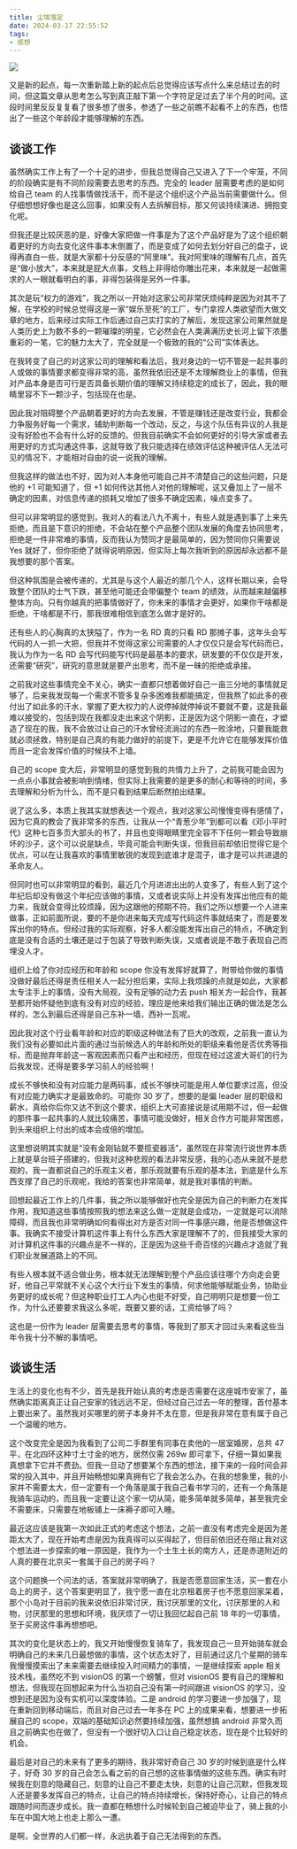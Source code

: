 ```yaml
---
title: 尘埃落定
date: 2024-03-17 22:55:52
tags:
- 感想
---
```

![](/images/2024/02/hainan/8.jpg)

又是新的起点，每一次重新踏上新的起点后总觉得应该写点什么来总结过去的时间，但这篇文章从思考怎么写到真正敲下第一个字符足足过去了半个月的时间。这段时间里反反复复看了很多想了很多，参透了一些之前瞧不起看不上的东西，也悟出了一些这个年龄段才能够理解的东西。


## 谈谈工作
虽然确实工作上有了一个十足的进步，但我总觉得自己又进入了下一个牢笼，不同的阶段确实是有不同阶段需要去思考的东西。完全的 leader 层需要考虑的是如何给自己 team 的人找事情做找活干，而不是这个组织这个产品当前需要做什么。但仔细想想好像也是这么回事，如果没有人去拆解目标，那又何谈持续演进、拥抱变化呢。

但我还是比较厌恶的是，好像大家把做一件事是为了这个产品好是为了这个组织朝着更好的方向去变化这件事本末倒置了，而是变成了如何去划分好自己的盘子，说得再直白一些，就是大家都十分反感的“阿里味”。我对阿里味的理解有几点，首先是“做小放大”，本来就是屁大点事，文档上非得给你雕出花来，本来就是一起做需求的人一眼就看明白的事，非得包装得是另外一件事。

其次是玩“权力的游戏”，我之所以一开始对这家公司非常厌烦纯粹是因为对其不了解，在学校的时候总觉得这是一家“娱乐至死”的工厂，专门拿捏人类欲望而大做文章的地方，后来经过实际工作后通过自己实打实的了解后，发现这家公司果然就是人类历史上为数不多的一颗璀璨的明星，它必然会在人类满满历史长河上留下浓墨重彩的一笔，它的魅力太大了，完全就是一个极致的我的“公司”实体表达。

在我转变了自己的对这家公司的理解和看法后，我对身边的一切不管是一起共事的人或做的事情要求都变得非常的高，虽然我依旧还是不太理解商业上的事情，但我对产品本身是否可行是否具备长期价值的理解又持续稳定的成长了，因此，我的眼睛里容不下一颗沙子，包括现在也是。

因此我对阻碍整个产品朝着更好的方向去发展，不管是赚钱还是改变行业，我都会力争服务好每一个需求，辅助判断每一个改动，反之，与这个队伍有异议的人我是没有好脸也不会有什么好的反馈的。但我目前确实不会如何更好的引导大家或者去用更好的方式沟通这件事，这就导致了我只能选择在绩效评估这种被评估人无法可见的情况下，才能相对自由的说一说我的理解。

但我这样的做法也不好，因为对人本身他可能自己并不清楚自己的这些问题，只是他的 +1 可能知道了，但 +1 如何传达其他人对他的理解呢，这又叠加上了一层不确定的因素，对信息传递的损耗又增加了很多不确定因素，噪点变多了。

但可以非常明显的感觉到，我对人的看法八九不离十，有些人就是遇到事了上来先拒绝，而且是下意识的拒绝，不会站在整个产品整个团队发展的角度去协同思考，拒绝是一件非常难的事情，反而我认为赞同才是最简单的，因为赞同你只需要说 Yes 就好了，但你拒绝了就得说明原因，但实际上每次我听到的原因却永远都不是我想要的那个答案。

但这种氛围是会被传递的，尤其是与这个人最近的那几个人，这样长期以来，会导致整个团队的士气下跌，甚至他可能还会带偏整个 team 的绩效，从而越来越偏移整体方向。只有你越真的把事情做好了，你未来的事情才会更好，如果你干啥都是拒绝，干啥都是不行，那我很难相信到底怎么做才是好的。

还有些人的心胸真的太狭隘了，作为一名 RD 真的只看 RD 那摊子事，这年头会写代码的人一抓一大把，但我并不觉得这家公司需要的人才仅仅只是会写代码而已，我认为作为一名 RD 会写代码能写代码是最基本的要求，研发要的不仅仅是开发，还需要“研究”，研究的意思就是要产出思考，而不是一昧的拒绝或承接。

之前我对这些事情完全不关心，确实一直都只想着做好自己一亩三分地的事情就足够了，后来我发现每一个需求不管多复杂多困难我都能搞定，但我熬了如此多的夜付出了如此多的汗水，掌握了更大权力的人说停掉就停掉说不要就不要，这是我最难以接受的，包括到现在我都没走出来这个阴影，正是因为这个阴影一直在，才塑造了现在的我，我不会放过让自己的汗水曾经流淌过的东西一败涂地，只要我能救就必须拯救，特别是自己真的有能力做好的前提下，更是不允许它在能够发挥价值而且一定会发挥价值的时候扶不上墙。

自己的 scope 变大后，非常明显的感觉到我的共情力上升了，之前我可能会因为一点点小事就会被影响到情绪，但实际上我需要的是更多的耐心和等待的时间，多去理解和分析为什么，而不是只看到结果后断然拍出结果。

说了这么多，本质上我其实就想表达一个观点，我对这家公司慢慢变得有感情了，因为它真的教会了我非常多的东西，让我从一个“青葱少年”到都可以看《邓小平时代》这种七百多页大部头的书了，并且也变得眼睛里完全容不下任何一颗会导致崩坏的沙子，这个可以说是缺点，毕竟可能会判断失误，但我目前却依旧觉得它是个优点，可以在让我喜欢的事情里敏锐的发现到底谁才是混子，谁才是可以共进退的革命友人。

但同时也可以非常明显的看到，最近几个月进进出出的人变多了，有些人到了这个年纪后却没有做这个年纪应该做的事情，又或者说实际上并没有发挥出他应有的能力来，我就会变得比较烦躁，因为这跟他的预期不符。我们之所以想要一个人进来做事，正如前面所说，要的不是你进来每天完成写代码这件事就结束了，而是要发挥出你的特点。但经过我的实际观察，好多人都没能发挥出自己的特点，不确定到底是没有合适的土壤还是过于包装了导致判断失误，又或者说是不敢于表现自己而埋没人才。

组织上给了你对应经历和年龄和 scope 你没有发挥好就算了，附带给你做的事情没做好最后还得是责任相关人一起分担后果，实际上我烦躁的点就是如此，大家都太专注手上的事情，没有大局观，没有足够的动力去 push 相关方一起合作，我甚至都开始怀疑他到底有没有对应的经验，理应是他来给我们输出正确的做法是怎么样的，怎么到最后还得是自己东补一墙，西补一瓦呢。

因此我对这个行业看年龄和对应的职级这种做法有了巨大的改观，之前我一直认为我们没有必要如此片面的通过当前候选人的年龄和所处的职级来看他是否优秀等指标，而是抛弃年龄这一客观因素而只看产出和经历，但现在经过这波大哥们的行为后我发现，还得是要多学习前人的经验啊！

成长不够快和没有对应能力是两码事，成长不够快可能是用人单位要求过高，但没有对应能力确实才是最致命的。可能你 30 岁了，想要的是偏 leader 层的职级和薪水，真给你后你又达不到这个要求，组织上大可直接说是试用期不过，但一起做的那件事一起共事的人就比较痛苦，事情可能没做好，相关合作方可能非常困惑，到头来组织上付出的成本会成倍的增加。

这里想说明其实就是“没有金刚钻就不要揽瓷器活”，虽然现在非常流行说世界本质上就是草台班子搭建的，但我对这种悲观的看法非常反感，我的心态从来就不是悲观的，我一直都说自己的乐观主义者，那乐观就要有乐观的基本法，到底是什么东西支撑了自己的乐观呢，我给的答案也非常简单，就是我对事情的判断。

回想起最近工作上的几件事，我之所以能够做好也完全是因为自己的判断力在发挥作用，我知道这些事情按照我的想法来这么做一定就是会成功，一定就是可以消除障碍，而且我也非常明确如何看得出对方是否对同一件事感兴趣，他是否想做这件事。我确实不接受计算机这件事上有什么东西大家是理解不了的，但我接受大家的对计算机这件事的兴趣点是不一样的，正是因为这些千奇百怪的兴趣点才造就了我们职业发展道路上的不同。

有些人根本就不适合做业务，根本就无法理解到整个产品应该往哪个方向走会更好，他自己平常就不关心这个大行业下发生的事情，何求他能够赋能业务，协助业务更好的成长呢？但这种职业打工人内心也挺不好受，自己明明只是想要一份工作，为什么还要要求我这么多呢，既要又要的话，工资给够了吗？

这也是一份作为 leader 层需要去思考的事情，等我到了那天才回过头来看这些当年令我十分不解的事情吧。

## 谈谈生活
生活上的变化也有不少，首先是我开始认真的考虑是否需要在这座城市安家了，虽然确实距离真正让自己安家的钱远远不足，但经过自己过去一年的整理，首付基本上要出来了。虽然我对买哪里的房子本身并不太在意，但是我非常在意有属于自己一个温暖的地方。

这个改变完全是因为我看到了公司二手群里有同事在卖他的一居室婚房，总共 47 平，在北四环这种寸土寸金的地方，居然仅需 269w 即可拿下，仔细一算如果我真想拿下它并不费劲。但我一旦动了想要某个东西的想法，接下来的一段时间会非常的投入其中，并且开始畅想如果真拥有它了我会怎么办。在我的想象里，我的小家并不需要太大，但一定要有一个角落是属于我自己看书学习的，还有一个角落是我骑车运动的，而且我一定要让这个家一切从简，能多简单就多简单，甚至我完全不需要床，只需要在地板铺上一床褥子即可入睡。

最近这应该是我第一次如此正式的考虑这个想法，之前一直没有考虑完全是因为差距太大了，现在开始考虑是因为我真得可以买得起了，但目前依旧还在阻止我对这个想法进一步探索的唯一原因是，我作为一个土生土长的南方人，还是赤道附近的人真的要在北京买一套属于自己的房子吗？

这个问题换一个问法的话，答案就非常明确了，我是否愿意回家生活，买一套在小岛上的房子，这个答案更明显了，我宁愿一直在北京租着房子也不愿意回家呆着，那个小岛对于目前的我来说依旧非常讨厌，我讨厌那里的文化，讨厌那里的人和物，讨厌那里的思想和环境，我厌烦了一切让我回忆起自己前 18 年的一切事情，至于买房这件事再想想吧。

其次的变化是状态上的，我又开始慢慢恢复骑车了，我发现自己一旦开始骑车就会明确自己的未来几日最想做的事情，这个状态太好了，目前通过这几个星期的骑车我慢慢摸索出了未来需要去继续投入时间精力的事情，一是继续探索 apple 相关技术栈，虽然吃不到 visionOS 的第一个螃蟹，但对 visionOS 要有自己的理解和想法，但我现在回想起来为什么当初自己没有第一时间跟进 visionOS 的学习，没想到还是因为没有实机可以深度体验。二是 android 的学习要进一步加强了，现在重新回到移动端后，而且对自己过去一年多在 PC 上的成果来看，想要进一步拓展自己的 scope，双端的基础知识必然要持续加强，虽然想搞 android 非常久而且之前确实也在做了，但没有一个很好切入口让自己稳定状态，现在是个比较好的机会。

最后是对自己的未来有了更多的期待，我非常好奇自己 30 岁的时候到底是什么样子，好奇 30 岁的自己会怎么看之前的自己想的这些事情做的这些东西。确实有时候我在刻意的隐藏自己，刻意的让自己不要走太快，刻意的让自己沉默，但我发现人还是要多发挥自己的特点，让自己的特点持续增长，保持好奇心，让自己的特点跟随时间而逐步成长。我一直都在畅想什么时候轮到自己被迫毕业了，骑上我的小车在中国大地上也走上那么一遭。

是啊，全世界的人们都一样，永远执着于自己无法得到的东西。
